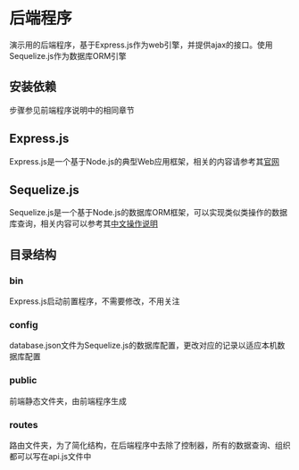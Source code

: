 # 后端程序

演示用的后端程序，基于Express.js作为web引擎，并提供ajax的接口。使用Sequelize.js作为数据库ORM引擎

## 安装依赖

步骤参见前端程序说明中的相同章节

## Express.js

Express.js是一个基于Node.js的典型Web应用框架，相关的内容请参考其[官网](http://expressjs.com/zh-cn/)

## Sequelize.js

Sequelize.js是一个基于Node.js的数据库ORM框架，可以实现类似类操作的数据库查询，相关内容可以参考其[中文操作说明](https://demopark.github.io/sequelize-docs-Zh-CN/)

## 目录结构

### bin

Express.js启动前置程序，不需要修改，不用关注

### config

database.json文件为Sequelize.js的数据库配置，更改对应的记录以适应本机数据库配置

### public

前端静态文件夹，由前端程序生成

### routes

路由文件夹，为了简化结构，在后端程序中去除了控制器，所有的数据查询、组织都可以写在api.js文件中
